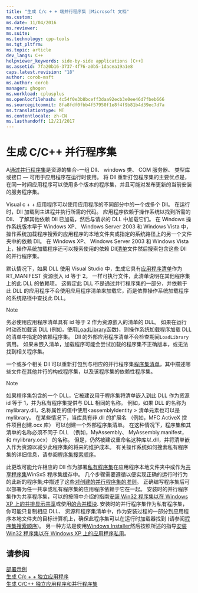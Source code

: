```yaml
---
title: "生成 C/c + + 端并行程序集 |Microsoft 文档"
ms.custom: 
ms.date: 11/04/2016
ms.reviewer: 
ms.suite: 
ms.technology: cpp-tools
ms.tgt_pltfrm: 
ms.topic: article
dev_langs: C++
helpviewer_keywords: side-by-side applications [C++]
ms.assetid: 7fa20b16-3737-4f76-a0b5-1dacea19a1e8
caps.latest.revision: "18"
author: corob-msft
ms.author: corob
manager: ghogen
ms.workload: cplusplus
ms.openlocfilehash: 4c54f0e3b8bceff3daa92ecb3e0ee46d7fbeb666
ms.sourcegitcommit: 8fa8fdf0fbb4f57950f1e8f4f9b81b4d39ec7d7a
ms.translationtype: MT
ms.contentlocale: zh-CN
ms.lasthandoff: 12/21/2017
---
```

# <a name="building-cc-side-by-side-assemblies"></a>生成 C/C++ 并行程序集
A[通过并行程序集](http://msdn.microsoft.com/library/windows/desktop/ff951640)是资源的集合-一组 Dll、 windows 类、 COM 服务器、 类型库或接口 — 可用于应用程序在运行时使用。 将 Dll 重新打包程序集的主要优点是，在同一时间应用程序可以使用多个版本的程序集，并且可能对发布更新的当前安装的服务程序集。  
  
 Visual c + + 应用程序可以使用应用程序的不同部分中的一个或多个 Dll。 在运行时，Dll 加载到主进程并执行所需的代码。 应用程序依赖于操作系统以找到所需的 Dll、 了解其他依赖 Dll 已加载，然后与请求的 DLL 中加载它们。 在 Windows 操作系统版本早于 Windows XP、 Windows Server 2003 和 Windows Vista 中，操作系统加载程序搜索的应用程序的本地文件夹或指定的系统路径上的另一个文件夹中的依赖 Dll。 在 Windows XP、 Windows Server 2003 和 Windows Vista 上，操作系统加载程序还可以搜索使用的依赖 Dll[清单](http://msdn.microsoft.com/library/windows/desktop/aa375365)文件然后搜索包含这些 Dll 的并行程序集。  
  
 默认情况下，如果 DLL 使用 Visual Studio 中，生成它具有[应用程序清单](http://msdn.microsoft.com/library/windows/desktop/aa374191)作为 RT_MANIFEST 资源嵌入 id 等于 2。 一样可执行文件，此清单说明在其他程序集上的此 DLL 的依赖项。 这假定此 DLL 不是通过并行程序集的一部分，并依赖于此 DLL 的应用程序不会使用应用程序清单来加载它，而是依靠操作系统加载程序的系统路径中查找此 DLL。  
  
> [!NOTE]
>  务必使用应用程序清单具有 id 等于 2 作为资源嵌入的清单的 DLL。 如果在运行时动态加载该 DLL (例如，使用[LoadLibrary](http://msdn.microsoft.com/library/windows/desktop/ms684175)函数)，则操作系统加载程序加载 DLL 的清单中指定的依赖程序集。 Dll 的外部应用程序清单不会检查期间`LoadLibrary`调用。 如果未嵌入清单，加载程序可能会尝试加载的程序集不正确版本，或无法找到相关程序集。  
  
 一个或多个相关 Dll 可以重新打包到与相应的并行程序集[程序集清单](http://msdn.microsoft.com/library/windows/desktop/aa374219)，其中描述哪些文件在其他并行的构成程序集，以及该程序集的依赖性程序集。  
  
> [!NOTE]
>  如果程序集包含的一个 DLL，它被建议用于程序集将清单嵌入到此 DLL 作为资源 id 等于 1，并为私有程序集提供与 DLL 相同的名称。 例如，如果 DLL 的名称为 mylibrary.dll，名称属性的值中使用\<assemblyIdentity > 清单元素也可以是 mylibrary。 在某些情况下，当库具有非.dll 的扩展名 （例如，MFC ActiveX 控件项目创建.ocx 库） 可以创建一个外部程序集清单。 在这种情况下，程序集和其清单的名称必须不同于 DLL （例如，MyAssembly、 MyAssembly.manifest，和 mylibrary.ocx） 的名称。 但是，仍然被建议重命名这种库以.dll，并将清单嵌入作为资源以减少此程序集的将来的维护成本。 有关操作系统如何搜索私有程序集的详细信息，请参阅[程序集搜索顺序](http://msdn.microsoft.com/library/windows/desktop/aa374224)。  
  
 此更改可能允许相应的 Dll 作为部署[私有程序集](http://msdn.microsoft.com/library/windows/desktop/aa370850)在应用程序本地文件夹中或作为[共享程序集](http://msdn.microsoft.com/library/windows/desktop/aa371839)WinSxS 程序集缓存中。 几个步骤需要遵循以便实现正确的运行时行为的此新的程序集;中描述了这些[对创建的并行程序集的准则](http://msdn.microsoft.com/library/windows/desktop/aa375155)。 正确编写程序集后可以部署为任一共享或私有程序集的应用程序依赖于它在一起。 安装时的并行程序集作为共享程序集，可以的按照中介绍的指南[安装 Win32 程序集以在 Windows XP 上的并排显示共享](http://msdn.microsoft.com/library/windows/desktop/aa369532)或使用[的合并模块](http://msdn.microsoft.com/library/windows/desktop/aa369820). 安装时的并行程序集作为私有程序集，你可能只复制相应 DLL、 资源和程序集清单中，作为安装过程的一部分到应用程序本地文件夹的目标计算机上，确保此程序集可以在运行时加载器找到 (请参阅[程序集搜索顺序](http://msdn.microsoft.com/library/windows/desktop/aa374224))。 另一种方法是使用[Windows Installer](http://msdn.microsoft.com/library/windows/desktop/cc185688)然后按照所述的指导[安装 Win32 程序集以在 Windows XP 上的应用程序私用](http://msdn.microsoft.com/library/windows/desktop/aa369534)。  
  
## <a name="see-also"></a>请参阅  
 [部署示例](../ide/deployment-examples.md)   
 [生成 C/c + + 独立应用程序](../build/building-c-cpp-isolated-applications.md)   
 [生成 C/C++ 独立应用程序和并行程序集](../build/building-c-cpp-isolated-applications-and-side-by-side-assemblies.md)